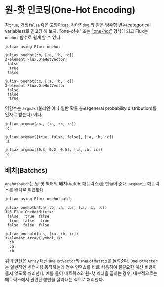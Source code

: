 # 원-핫 인코딩(One-Hot Encoding)

참`true`, 거짓`false` 혹은 고양이`cat`, 강아지`dog` 와 같은
범주형 변수(categorical variables)로 인코딩 해 보자.
"one-of-k" 또는 ["one-hot"](https://en.wikipedia.org/wiki/One-hot) 형식이 되고
Flux는 `onehot` 함수로 쉽게 할 수 있다.

```julia-repl
julia> using Flux: onehot

julia> onehot(:b, [:a, :b, :c])
3-element Flux.OneHotVector:
 false
  true
 false

julia> onehot(:c, [:a, :b, :c])
3-element Flux.OneHotVector:
 false
 false
  true
```

역함수는 `argmax` (불리언 이나 일반 확률 분포(general probability distribution)를 인자로 받는다) 이다.

```julia-repl
julia> argmax(ans, [:a, :b, :c])
:c

julia> argmax([true, false, false], [:a, :b, :c])
:a

julia> argmax([0.3, 0.2, 0.5], [:a, :b, :c])
:c
```

## 배치(Batches)

`onehotbatch`는 원-핫 벡터의 배치(batch, 매트릭스)를 만들어 준다.
`argmax`는 매트릭스를 배치로 취급한다.

```julia-repl
julia> using Flux: onehotbatch

julia> onehotbatch([:b, :a, :b], [:a, :b, :c])
3×3 Flux.OneHotMatrix:
 false   true  false
  true  false   true
 false  false  false

julia> onecold(ans, [:a, :b, :c])
3-element Array{Symbol,1}:
  :b
  :a
  :b
```

위의 연산은 `Array` 대신 `OneHotVector`와 `OneHotMatrix`를 돌려준다.
`OneHotVector`는 일반적인 벡터처럼 동작하는데
정수 인덱스를 바로 사용하여 불필요한 계산 비용이 들지 않도록 처리한다.
예를 들어 매트릭스와 원-핫 벡터을 곱하는 경우,
내부적으로는 매트릭스에서 관련된 행만을 잘라내는 식으로 처리한다.
